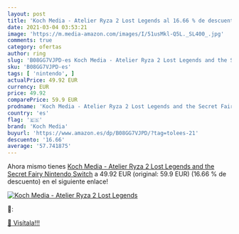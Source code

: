 ```yaml
---
layout: post
title: 'Koch Media - Atelier Ryza 2 Lost Legends al 16.66 % de descuento'
date: 2021-03-04 03:53:21
image: 'https://m.media-amazon.com/images/I/51usMkl-Q5L._SL400_.jpg'
comments: true
category: ofertas
author: ring
slug: 'B08GG7VJPD-es Koch Media - Atelier Ryza 2 Lost Legends and the Secret...'
sku: 'B08GG7VJPD-es'
tags: [ 'nintendo', ]
actualPrice: 49.92 EUR
currency: EUR
price: 49.92
comparePrice: 59.9 EUR
prodname: 'Koch Media - Atelier Ryza 2 Lost Legends and the Secret Fairy  Nintendo Switch'
country: 'es'
flag: '🇪🇸'
brand: 'Koch Media'
buyurl: 'https://www.amazon.es/dp/B08GG7VJPD/?tag=tolees-21'
descuento: '16.66'
average: '57.741875'
---
```


Ahora mismo tienes [Koch Media - Atelier Ryza 2 Lost Legends and the Secret Fairy  Nintendo Switch](https://www.amazon.es/dp/B08GG7VJPD/?tag=tolees-21) a 49.92 EUR (original: 59.9 EUR) (16.66 %  de descuento) en el siguiente enlace!

[![Koch Media - Atelier Ryza 2 Lost Legends](https://m.media-amazon.com/images/I/51usMkl-Q5L._SL400_.jpg)](https://www.amazon.es/dp/B08GG7VJPD/?tag=tolees-21)

🔎:


[🛒 Visítala!!!](https://www.amazon.es/dp/B08GG7VJPD/?tag=tolees-21)

